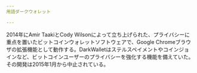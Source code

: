 ```yaml
---
用語ダークウォレット

---
```

2014年にAmir TaakiとCody Wilsonによって立ち上げられた、プライバシーに重点を置いたビットコインウォレットソフトウェアで、Google Chromeブラウザの拡張機能として動作する。DarkWalletはステルスペイメントやコインジョインなど、ビットコインユーザーのプライバシーを強化する機能を備えていた。その開発は2015年1月から中止されている。